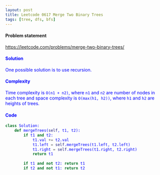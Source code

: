 ```yaml
---
layout: post
title: Leetcode 0617 Merge Two Binary Trees
tags: [tree, dfs, bfs]
---
```


#### Problem statement

<a href="https://leetcode.com/problems/merge-two-binary-trees/"> <font color = blue>https://leetcode.com/problems/merge-two-binary-trees/

#### Solution
One possible solution is to use recursion.

#### Complexity
Time complexity is `O(n1 + n2)`, where `n1` and `n2` are number of nodes in each tree and space complexity is `O(max(h1, h2))`, where `h1` and `h2` are heights of trees. 

#### Code
```python
class Solution:
    def mergeTrees(self, t1, t2):
        if t1 and t2:
            t1.val += t2.val
            t1.left = self.mergeTrees(t1.left, t2.left)
            t1.right = self.mergeTrees(t1.right, t2.right)
            return t1
        
        if t1 and not t2: return t1
        if t2 and not t1: return t2
        
```

